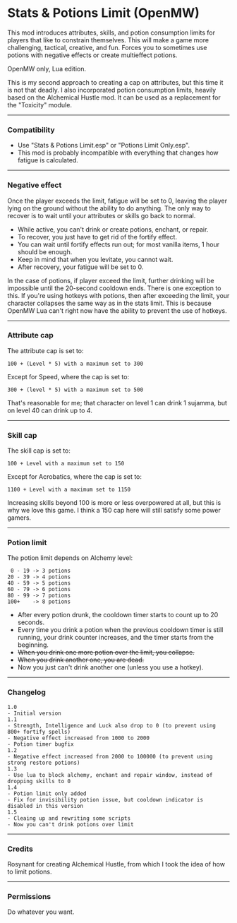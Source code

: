 # Stats & Potions Limit (OpenMW)

This mod introduces attributes, skills, and potion consumption limits for players that like to constrain themselves. This will make a game more challenging, tactical, creative, and fun. Forces you to sometimes use potions with negative effects or create multieffect potions.

OpenMW only, Lua edition.

This is my second approach to creating a cap on attributes, but this time it is not that deadly. I also incorporated potion consumption limits, heavily based on the Alchemical Hustle mod. It can be used as a replacement for the "Toxicity" module.

------------------------------------------------------------

### Compatibility

- Use "Stats & Potions Limit.esp" or "Potions Limit Only.esp".
- This mod is probably incompatible with everything that changes how fatigue is calculated.

------------------------------------------------------------

### Negative effect

Once the player exceeds the limit, fatigue will be set to 0, leaving the player lying on the ground without the ability to do anything. The only way to recover is to wait until your attributes or skills go back to normal.

- While active, you can't drink or create potions, enchant, or repair.
- To recover, you just have to get rid of the fortify effect.
- You can wait until fortify effects run out; for most vanilla items, 1 hour should be enough.
- Keep in mind that when you levitate, you cannot wait.
- After recovery, your fatigue will be set to 0.

In the case of potions, if player exceed the limit, further drinking will be impossible until the 20-second cooldown ends. There is one exception to this. If you're using hotkeys with potions, then after exceeding the limit, your character collapses the same way as in the stats limit. This is because OpenMW Lua can't right now have the ability to prevent the use of hotkeys.

------------------------------------------------------------

### Attribute cap

The attribute cap is set to:
```
100 + (Level * 5) with a maximum set to 300
```
Except for Speed, where the cap is set to:
```
300 + (level * 5) with a maximum set to 500
```
That's reasonable for me; that character on level 1 can drink 1 sujamma, but on level 40 can drink up to 4.

------------------------------------------------------------

### Skill cap

The skill cap is set to:
```
100 + Level with a maximum set to 150
```
Except for Acrobatics, where the cap is set to:
```
1100 + Level with a maximum set to 1150
```
Increasing skills beyond 100 is more or less overpowered at all, but this is why we love this game. I think a 150 cap here will still satisfy some power gamers.

------------------------------------------------------------

### Potion limit

The potion limit depends on Alchemy level:
```
 0 - 19 -> 3 potions
20 - 39 -> 4 potions
40 - 59 -> 5 potions
60 - 79 -> 6 potions
80 - 99 -> 7 potions
100+    -> 8 potions
```
- After every potion drunk, the cooldown timer starts to count up to 20 seconds.
- Every time you drink a potion when the previous cooldown timer is still running, your drink counter increases, and the timer starts from the beginning.
- <s>When you drink one more potion over the limit, you collapse.</s>
- <s>When you drink another one, you are dead.</s>
- Now you just can't drink another one (unless you use a hotkey).

------------------------------------------------------------

### Changelog
```
1.0
- Initial version
1.1
- Strength, Intelligence and Luck also drop to 0 (to prevent using 800+ fortify spells)
- Negative effect increased from 1000 to 2000
- Potion timer bugfix
1.2
- Negative effect increased from 2000 to 100000 (to prevent using strong restore potions)
1.3
- Use lua to block alchemy, enchant and repair window, instead of dropping skills to 0
1.4
- Potion limit only added
- Fix for invisibility potion issue, but cooldown indicator is disabled in this version
1.5
- Cleaing up and rewriting some scripts
- Now you can't drink potions over limit
```

------------------------------------------------------------

### Credits
Rosynant for creating Alchemical Hustle, from which I took the idea of how to limit potions.

------------------------------------------------------------

### Permissions
Do whatever you want.